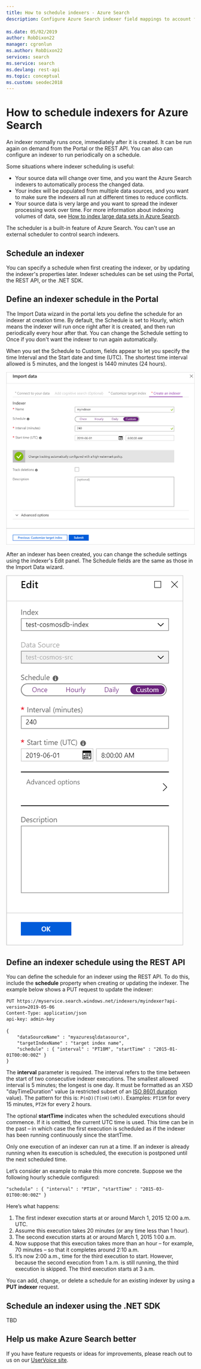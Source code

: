 ```yaml
---
title: How to schedule indexers - Azure Search
description: Configure Azure Search indexer field mappings to account for differences in field names and data representations.

ms.date: 05/02/2019
author: RobDixon22 
manager: cgronlun
ms.author: RobDixon22
services: search
ms.service: search
ms.devlang: rest-api
ms.topic: conceptual
ms.custom: seodec2018
---
```


# How to schedule indexers for Azure Search
An indexer normally runs once, immediately after it is created. It can be run again on demand from the Portal or the REST API. You can also can configure an indexer to run periodically on a schedule.

Some situations where indexer scheduling is useful:

* Your source data will change over time, and you want the Azure Search indexers to automatically process the changed data.
* Your index will be populated from multiple data sources, and you want to make sure the indexers all run at different times to reduce conflicts.
* Your source data is very large and you want to spread the indexer processing work over time. For more information about indexing volumes of data, see [How to index large data sets in Azure Search](https://docs.microsoft.com/en-us/azure/search/search-howto-large-index).

The scheduler is a built-in feature of Azure Search. You can't use an external scheduler to control search indexers.

## Schedule an indexer
You can specify a schedule when first creating the indexer, or by updating the indexer's properties later. Indexer schedules can be set using the Portal, the REST API, or the .NET SDK.

<a name="portal"></a>

## Define an indexer schedule in the Portal

The Import Data wizard in the portal lets you define the schedule for an indexer at creation time. By default, the Schedule is set to Hourly, which means the indexer will run once right after it is created, and then run periodically every hour after that. You can change the Schedule setting to Once if you don't want the indexer to run again automatically. 

When you set the Schedule to Custom, fields appear to let you specify the time Interval and the Start date and time (UTC). The shortest time interval allowed is 5 minutes, and the longest is 1440 minutes (24 hours).

   ![Setting indexer schedule in Import Data wizard](media/search-indexer-scheduling/schedule-import-data.png "Setting indexer schedule in Import Data wizard")

After an indexer has been created, you can change the schedule settings using the indexer's Edit panel. The Schedule fields are the same as those in the Import Data wizard.

   ![Setting the schedule in indexer Edit panel](media/search-indexer-scheduling/schedule-edit.png "Setting the schedule in indexer Edit panel")

<a name="restApi"></a>

## Define an indexer schedule using the REST API

You can define the schedule for an indexer using the REST API. To do this, include the **schedule** property when creating or updating the indexer. The example below shows a PUT request to update the indexer:

    PUT https://myservice.search.windows.net/indexers/myindexer?api-version=2019-05-06
    Content-Type: application/json
    api-key: admin-key

    {
        "dataSourceName" : "myazuresqldatasource",
        "targetIndexName" : "target index name",
        "schedule" : { "interval" : "PT10M", "startTime" : "2015-01-01T00:00:00Z" }
    }

The **interval** parameter is required. The interval refers to the time between the start of two consecutive indexer executions. The smallest allowed interval is 5 minutes; the longest is one day. It must be formatted as an XSD "dayTimeDuration" value (a restricted subset of an [ISO 8601 duration](https://www.w3.org/TR/xmlschema11-2/#dayTimeDuration) value). The pattern for this is: `P(nD)(T(nH)(nM))`. Examples: `PT15M` for every 15 minutes, `PT2H` for every 2 hours.

The optional **startTime** indicates when the scheduled executions should commence. If it is omitted, the current UTC time is used. This time can be in the past – in which case the first execution is scheduled as if the indexer has been running continuously since the startTime.  

Only one execution of an indexer can run at a time. If an indexer is already running when its execution is scheduled, the execution is postponed until the next scheduled time.

Let’s consider an example to make this more concrete. Suppose we the following hourly schedule configured:

    "schedule" : { "interval" : "PT1H", "startTime" : "2015-03-01T00:00:00Z" }

Here’s what happens:

1. The first indexer execution starts at or around March 1, 2015 12:00 a.m. UTC.
2. Assume this execution takes 20 minutes (or any time less than 1 hour).
3. The second execution starts at or around March 1, 2015 1:00 a.m.
4. Now suppose that this execution takes more than an hour – for example, 70 minutes – so that it completes around 2:10 a.m.
5. It’s now 2:00 a.m., time for the third execution to start. However, because the second execution from 1 a.m. is still running, the third execution is skipped. The third execution starts at 3 a.m.

You can add, change, or delete a schedule for an existing indexer by using a **PUT indexer** request.

<a name="dotNetSdk"></a>

## Schedule an indexer using the .NET SDK

TBD



## Help us make Azure Search better
If you have feature requests or ideas for improvements, please reach out to us on our [UserVoice site](https://feedback.azure.com/forums/263029-azure-search/).
